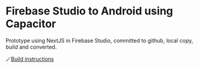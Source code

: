# Firebase Studio to Android using Capacitor

Prototype using NextJS in Firebase Studio, committed to github, local copy, build and converted.

🪄[Build instructions](https://github.com/PiAir/galapagos-itinerary/blob/master/build-instructions.md)

